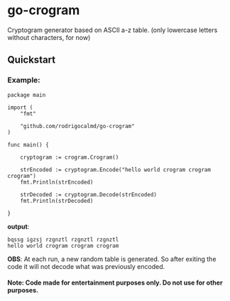 # go-crogram


Cryptogram generator based on ASCII a-z table. (only lowercase letters without characters, for now)

## **Quickstart**

### **Example**:
```
package main

import (
	"fmt"

	"github.com/rodrigocalmd/go-crogram"
)

func main() {

	cryptogram := crogram.Crogram()

	strEncoded := cryptogram.Encode("hello world crogram crogram crogram")
	fmt.Println(strEncoded)

	strDecoded := cryptogram.Decode(strEncoded)
	fmt.Println(strDecoded)

}
```
**output**:
```
bqssg igzsj rzgnztl rzgnztl rzgnztl
hello world crogram crogram crogram
```
**OBS**: At each run, a new random table is generated. So after exiting the code it will not decode what was previously encoded.

#### **Note**: Code made for entertainment purposes only. Do not use for other purposes.
